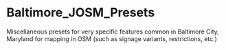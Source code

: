 # Baltimore_JOSM_Presets
Miscellaneous presets for very specific features common in Baltimore City, Maryland for mapping in OSM (such as signage variants, restrictions, etc.)

